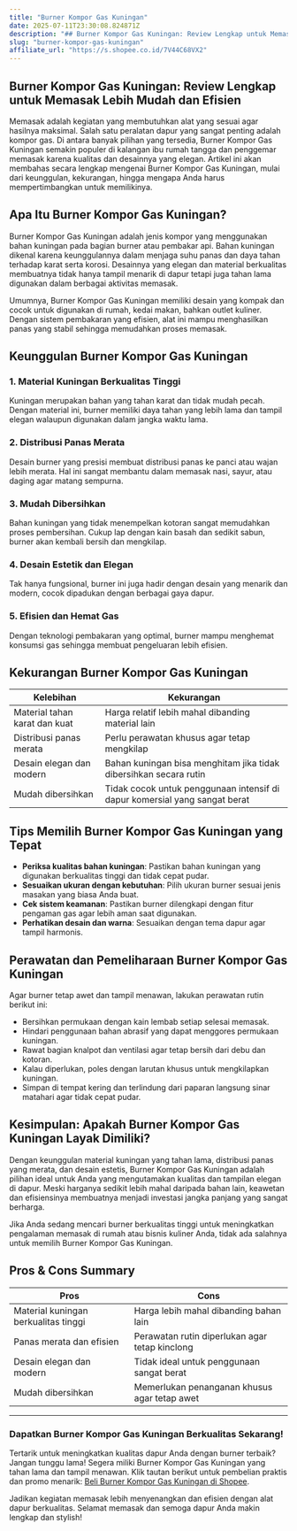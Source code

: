 ```yaml
---
title: "Burner Kompor Gas Kuningan"
date: 2025-07-11T23:30:08.824871Z
description: "## Burner Kompor Gas Kuningan: Review Lengkap untuk Memasak Lebih Mudah dan Efisien..."
slug: "burner-kompor-gas-kuningan"
affiliate_url: "https://s.shopee.co.id/7V44C68VX2"
---
```

## Burner Kompor Gas Kuningan: Review Lengkap untuk Memasak Lebih Mudah dan Efisien

Memasak adalah kegiatan yang membutuhkan alat yang sesuai agar hasilnya maksimal. Salah satu peralatan dapur yang sangat penting adalah kompor gas. Di antara banyak pilihan yang tersedia, Burner Kompor Gas Kuningan semakin populer di kalangan ibu rumah tangga dan penggemar memasak karena kualitas dan desainnya yang elegan. Artikel ini akan membahas secara lengkap mengenai Burner Kompor Gas Kuningan, mulai dari keunggulan, kekurangan, hingga mengapa Anda harus mempertimbangkan untuk memilikinya.

## Apa Itu Burner Kompor Gas Kuningan?

Burner Kompor Gas Kuningan adalah jenis kompor yang menggunakan bahan kuningan pada bagian burner atau pembakar api. Bahan kuningan dikenal karena keunggulannya dalam menjaga suhu panas dan daya tahan terhadap karat serta korosi. Desainnya yang elegan dan material berkualitas membuatnya tidak hanya tampil menarik di dapur tetapi juga tahan lama digunakan dalam berbagai aktivitas memasak.

Umumnya, Burner Kompor Gas Kuningan memiliki desain yang kompak dan cocok untuk digunakan di rumah, kedai makan, bahkan outlet kuliner. Dengan sistem pembakaran yang efisien, alat ini mampu menghasilkan panas yang stabil sehingga memudahkan proses memasak.

## Keunggulan Burner Kompor Gas Kuningan

### 1. Material Kuningan Berkualitas Tinggi
Kuningan merupakan bahan yang tahan karat dan tidak mudah pecah. Dengan material ini, burner memiliki daya tahan yang lebih lama dan tampil elegan walaupun digunakan dalam jangka waktu lama.

### 2. Distribusi Panas Merata
Desain burner yang presisi membuat distribusi panas ke panci atau wajan lebih merata. Hal ini sangat membantu dalam memasak nasi, sayur, atau daging agar matang sempurna.

### 3. Mudah Dibersihkan
Bahan kuningan yang tidak menempelkan kotoran sangat memudahkan proses pembersihan. Cukup lap dengan kain basah dan sedikit sabun, burner akan kembali bersih dan mengkilap.

### 4. Desain Estetik dan Elegan
Tak hanya fungsional, burner ini juga hadir dengan desain yang menarik dan modern, cocok dipadukan dengan berbagai gaya dapur.

### 5. Efisien dan Hemat Gas
Dengan teknologi pembakaran yang optimal, burner mampu menghemat konsumsi gas sehingga membuat pengeluaran lebih efisien.

## Kekurangan Burner Kompor Gas Kuningan

| **Kelebihan** | **Kekurangan** |
|----------------|----------------|
| Material tahan karat dan kuat | Harga relatif lebih mahal dibanding material lain |
| Distribusi panas merata | Perlu perawatan khusus agar tetap mengkilap |
| Desain elegan dan modern | Bahan kuningan bisa menghitam jika tidak dibersihkan secara rutin |
| Mudah dibersihkan | Tidak cocok untuk penggunaan intensif di dapur komersial yang sangat berat |

## Tips Memilih Burner Kompor Gas Kuningan yang Tepat

- **Periksa kualitas bahan kuningan**: Pastikan bahan kuningan yang digunakan berkualitas tinggi dan tidak cepat pudar.
- **Sesuaikan ukuran dengan kebutuhan**: Pilih ukuran burner sesuai jenis masakan yang biasa Anda buat.
- **Cek sistem keamanan**: Pastikan burner dilengkapi dengan fitur pengaman gas agar lebih aman saat digunakan.
- **Perhatikan desain dan warna**: Sesuaikan dengan tema dapur agar tampil harmonis.

## Perawatan dan Pemeliharaan Burner Kompor Gas Kuningan

Agar burner tetap awet dan tampil menawan, lakukan perawatan rutin berikut ini:

- Bersihkan permukaan dengan kain lembab setiap selesai memasak.
- Hindari penggunaan bahan abrasif yang dapat menggores permukaan kuningan.
- Rawat bagian knalpot dan ventilasi agar tetap bersih dari debu dan kotoran.
- Kalau diperlukan, poles dengan larutan khusus untuk mengkilapkan kuningan.
- Simpan di tempat kering dan terlindung dari paparan langsung sinar matahari agar tidak cepat pudar.

## Kesimpulan: Apakah Burner Kompor Gas Kuningan Layak Dimiliki?

Dengan keunggulan material kuningan yang tahan lama, distribusi panas yang merata, dan desain estetis, Burner Kompor Gas Kuningan adalah pilihan ideal untuk Anda yang mengutamakan kualitas dan tampilan elegan di dapur. Meski harganya sedikit lebih mahal daripada bahan lain, keawetan dan efisiensinya membuatnya menjadi investasi jangka panjang yang sangat berharga.

Jika Anda sedang mencari burner berkualitas tinggi untuk meningkatkan pengalaman memasak di rumah atau bisnis kuliner Anda, tidak ada salahnya untuk memilih Burner Kompor Gas Kuningan.

## Pros & Cons Summary

| **Pros** | **Cons** |
|----------------------------|-----------------------------|
| Material kuningan berkualitas tinggi | Harga lebih mahal dibanding bahan lain |
| Panas merata dan efisien | Perawatan rutin diperlukan agar tetap kinclong |
| Desain elegan dan modern | Tidak ideal untuk penggunaan sangat berat |
| Mudah dibersihkan | Memerlukan penanganan khusus agar tetap awet |

---

### Dapatkan Burner Kompor Gas Kuningan Berkualitas Sekarang!

Tertarik untuk meningkatkan kualitas dapur Anda dengan burner terbaik? Jangan tunggu lama! Segera miliki Burner Kompor Gas Kuningan yang tahan lama dan tampil menawan. Klik tautan berikut untuk pembelian praktis dan promo menarik: [Beli Burner Kompor Gas Kuningan di Shopee](https://s.shopee.co.id/7V44C68VX2).

Jadikan kegiatan memasak lebih menyenangkan dan efisien dengan alat dapur berkualitas. Selamat memasak dan semoga dapur Anda makin lengkap dan stylish!